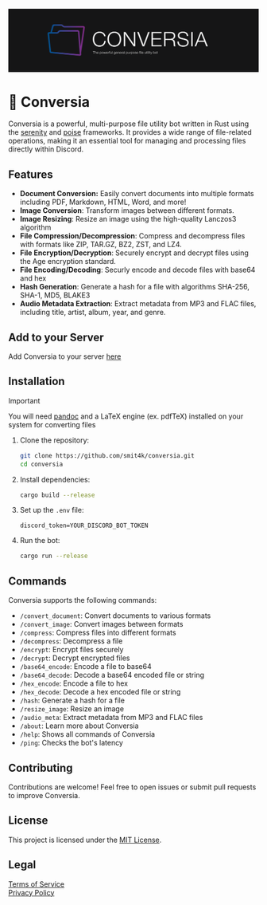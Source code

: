 ![ConversiaGithubBanner](assets/ConversiaGithubBanner.png)

# 📁 Conversia

Conversia is a powerful, multi-purpose file utility bot written in Rust using the [serenity](https://github.com/serenity-rs/serenity) and [poise](https://github.com/serenity-rs/poise) frameworks. It provides a wide range of file-related operations, making it an essential tool for managing and processing files directly within Discord.

## Features

- **Document Conversion:** Easily convert documents into multiple formats including PDF, Markdown, HTML, Word, and more!
- **Image Conversion**: Transform images between different formats.
- **Image Resizing**: Resize an image using the high-quality Lanczos3 algorithm
- **File Compression/Decompression**: Compress and decompress files with formats like ZIP, TAR.GZ, BZ2, ZST, and LZ4.
- **File Encryption/Decryption**: Securely encrypt and decrypt files using the Age encryption standard.
- **File Encoding/Decoding**: Securly encode and decode files with base64 and hex
- **Hash Generation**: Generate a hash for a file with algorithms SHA-256, SHA-1, MD5, BLAKE3
- **Audio Metadata Extraction**: Extract metadata from MP3 and FLAC files, including title, artist, album, year, and genre.

## Add to your Server

Add Conversia to your server [here](https://discord.com/oauth2/authorize?client_id=1373693356928012328&permissions=274877958144&integration_type=0&scope=applications.commands+bot)

## Installation

> [!IMPORTANT] 
> You will need [pandoc](https://pandoc.org/installing.html) and a LaTeX engine (ex. pdfTeX) installed on your system for converting files


1. Clone the repository:

   ```bash
   git clone https://github.com/smit4k/conversia.git
   cd conversia
   ```

2. Install dependencies:

   ```bash
   cargo build --release
   ```

3. Set up the `.env` file:

   ```env
   discord_token=YOUR_DISCORD_BOT_TOKEN
   ```

4. Run the bot:

   ```bash
   cargo run --release
   ```

## Commands

Conversia supports the following commands:

- `/convert_document`: Convert documents to various formats
- `/convert_image`: Convert images between formats
- `/compress`: Compress files into different formats
- `/decompress`: Decompress a file
- `/encrypt`: Encrypt files securely
- `/decrypt`: Decrypt encrypted files
- `/base64_encode`: Encode a file to base64
- `/base64_decode`: Decode a base64 encoded file or string
- `/hex_encode`: Encode a file to hex
- `/hex_decode`: Decode a hex encoded file or string
- `/hash`: Generate a hash for a file
- `/resize_image`: Resize an image
- `/audio_meta`: Extract metadata from MP3 and FLAC files
- `/about`: Learn more about Conversia
- `/help`: Shows all commands of Conversia
- `/ping`: Checks the bot's latency

## Contributing

Contributions are welcome! Feel free to open issues or submit pull requests to improve Conversia.

## License

This project is licensed under the [MIT License](LICENSE).

## Legal

[Terms of Service](TERMS_OF_SERVICE.md) <br>
[Privacy Policy](PRIVACY_POLICY.md)
